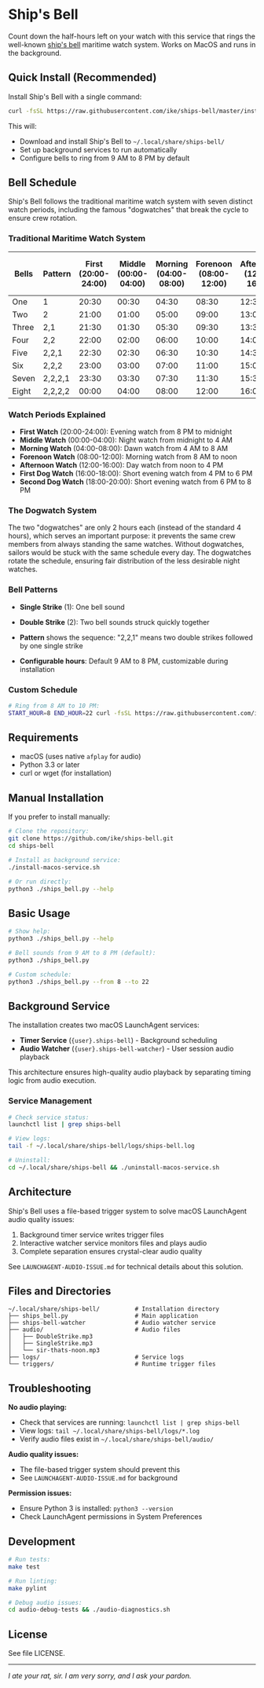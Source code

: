 # Ship's Bell

Count down the half-hours left on your watch with this service that rings the 
well-known [ship's bell](https://en.wikipedia.org/wiki/Ship%27s_bell) maritime 
watch system. Works on MacOS and runs in the background.

## Quick Install (Recommended)

Install Ship's Bell with a single command:

```bash
curl -fsSL https://raw.githubusercontent.com/ike/ships-bell/master/install.sh | bash
```

This will:
- Download and install Ship's Bell to `~/.local/share/ships-bell/`
- Set up background services to run automatically
- Configure bells to ring from 9 AM to 8 PM by default

## Bell Schedule

Ship's Bell follows the traditional maritime watch system with seven distinct watch periods, including the famous "dogwatches" that break the cycle to ensure crew rotation.

### Traditional Maritime Watch System

| Bells | Pattern | First (20:00-24:00) | Middle (00:00-04:00) | Morning (04:00-08:00) | Forenoon (08:00-12:00) | Afternoon (12:00-16:00) | First Dog (16:00-18:00) | Second Dog (18:00-20:00) |
|-------|---------|---------------------|----------------------|----------------------|------------------------|-------------------------|-------------------------|--------------------------|
| One   | 1       | 20:30               | 00:30                | 04:30                | 08:30                  | 12:30                   | 16:30                   | 18:30                    |
| Two   | 2       | 21:00               | 01:00                | 05:00                | 09:00                  | 13:00                   | 17:00                   | 19:00                    |
| Three | 2,1     | 21:30               | 01:30                | 05:30                | 09:30                  | 13:30                   | 17:30                   | 19:30                    |
| Four  | 2,2     | 22:00               | 02:00                | 06:00                | 10:00                  | 14:00                   | 18:00                   | 20:00                    |
| Five  | 2,2,1   | 22:30               | 02:30                | 06:30                | 10:30                  | 14:30                   | -                       | -                        |
| Six   | 2,2,2   | 23:00               | 03:00                | 07:00                | 11:00                  | 15:00                   | -                       | -                        |
| Seven | 2,2,2,1 | 23:30               | 03:30                | 07:30                | 11:30                  | 15:30                   | -                       | -                        |
| Eight | 2,2,2,2 | 00:00               | 04:00                | 08:00                | 12:00                  | 16:00                   | -                       | -                        |

### Watch Periods Explained

- **First Watch** (20:00-24:00): Evening watch from 8 PM to midnight
- **Middle Watch** (00:00-04:00): Night watch from midnight to 4 AM  
- **Morning Watch** (04:00-08:00): Dawn watch from 4 AM to 8 AM
- **Forenoon Watch** (08:00-12:00): Morning watch from 8 AM to noon
- **Afternoon Watch** (12:00-16:00): Day watch from noon to 4 PM
- **First Dog Watch** (16:00-18:00): Short evening watch from 4 PM to 6 PM
- **Second Dog Watch** (18:00-20:00): Short evening watch from 6 PM to 8 PM

### The Dogwatch System

The two "dogwatches" are only 2 hours each (instead of the standard 4 hours), which serves an important purpose: it prevents the same crew members from always standing the same watches. Without dogwatches, sailors would be stuck with the same schedule every day. The dogwatches rotate the schedule, ensuring fair distribution of the less desirable night watches.

### Bell Patterns

- **Single Strike** (1): One bell sound
- **Double Strike** (2): Two bell sounds struck quickly together  
- **Pattern** shows the sequence: "2,2,1" means two double strikes followed by one single strike

- **Configurable hours**: Default 9 AM to 8 PM, customizable during installation

### Custom Schedule

```bash
# Ring from 8 AM to 10 PM:
START_HOUR=8 END_HOUR=22 curl -fsSL https://raw.githubusercontent.com/ike/ships-bell/master/install.sh | bash
```

## Requirements

- macOS (uses native `afplay` for audio)
- Python 3.3 or later
- curl or wget (for installation)

## Manual Installation

If you prefer to install manually:

```bash
# Clone the repository:
git clone https://github.com/ike/ships-bell.git
cd ships-bell

# Install as background service:
./install-macos-service.sh

# Or run directly:
python3 ./ships_bell.py --help
```

## Basic Usage

```bash
# Show help:
python3 ./ships_bell.py --help

# Bell sounds from 9 AM to 8 PM (default):
python3 ./ships_bell.py

# Custom schedule:
python3 ./ships_bell.py --from 8 --to 22
```

## Background Service

The installation creates two macOS LaunchAgent services:

- **Timer Service** (`{user}.ships-bell`) - Background scheduling
- **Audio Watcher** (`{user}.ships-bell-watcher`) - User session audio playback

This architecture ensures high-quality audio playback by separating timing logic from audio execution.

### Service Management

```bash
# Check service status:
launchctl list | grep ships-bell

# View logs:
tail -f ~/.local/share/ships-bell/logs/ships-bell.log

# Uninstall:
cd ~/.local/share/ships-bell && ./uninstall-macos-service.sh
```

## Architecture

Ship's Bell uses a file-based trigger system to solve macOS LaunchAgent audio quality issues:

1. Background timer service writes trigger files
2. Interactive watcher service monitors files and plays audio
3. Complete separation ensures crystal-clear audio quality

See `LAUNCHAGENT-AUDIO-ISSUE.md` for technical details about this solution.

## Files and Directories

```
~/.local/share/ships-bell/          # Installation directory
├── ships_bell.py                   # Main application
├── ships-bell-watcher              # Audio watcher service
├── audio/                          # Audio files
│   ├── DoubleStrike.mp3
│   ├── SingleStrike.mp3
│   └── sir-thats-noon.mp3
├── logs/                           # Service logs
└── triggers/                       # Runtime trigger files
```

## Troubleshooting

**No audio playing:**
- Check that services are running: `launchctl list | grep ships-bell`
- View logs: `tail ~/.local/share/ships-bell/logs/*.log`
- Verify audio files exist in `~/.local/share/ships-bell/audio/`

**Audio quality issues:**
- The file-based trigger system should prevent this
- See `LAUNCHAGENT-AUDIO-ISSUE.md` for background

**Permission issues:**
- Ensure Python 3 is installed: `python3 --version`
- Check LaunchAgent permissions in System Preferences

## Development

```bash
# Run tests:
make test

# Run linting:
make pylint

# Debug audio issues:
cd audio-debug-tests && ./audio-diagnostics.sh
```

## License

See file LICENSE.

---

*I ate your rat, sir. I am very sorry, and I ask your pardon.*
